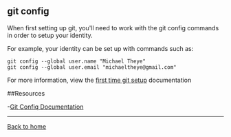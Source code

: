 ## git config

When first setting up git, you'll need to work with the git config commands in order to setup your identity. 

For example, your identity can be set up with commands such as:
```
git config --global user.name "Michael Theye"
git config --global user.email "michaeltheye@gmail.com"
```

For more information, view the [first time git setup](https://git-scm.com/book/en/v2/Getting-Started-First-Time-Git-Setup) documentation

##Resources

-[Git Confiq Documentation](https://git-scm.com/docs/git-confiq)

---

[Back to home](../README.md)